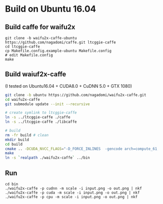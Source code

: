 # Build on Ubuntu 16.04

## Build caffe for waifu2x

```
git clone -b waifu2x-caffe-ubuntu https://github.com/nagadomi/caffe.git ltcggie-caffe
cd ltcggie-caffe
cp Makefile.config.example-ubuntu Makefile.config
# edit Makefile.config
make
```

## Build waiuf2x-caffe

(I tested on Ubuntu16.04 + CUDA8.0 + CuDNN 5.0 + GTX 1080)

```sh
git clone -b ubuntu https://github.com/nagadomi/waifu2x-caffe.git
cd waifu2x-caffe
git submodule update --init --recursive

# create symlink to ltcggie-caffe
ln -s ../ltcggie-caffe ./caffe
ln -s ../ltcggie-caffe ./libcaffe

# build
rm -fr build # clean
mkdir build
cd build
cmake .. -DCUDA_NVCC_FLAGS="-D_FORCE_INLINES  -gencode arch=compute_61,code=sm_61 " # sm_61 is for GTX1080
make
ln -s `realpath ./waifu2x-caffe` ../bin
```

## Run
```
cd bin
./waifu2x-caffe -p cudnn -m scale -i input.png -o out.png | nkf
./waifu2x-caffe -p cuda -m scale -i input.png -o out.png | nkf
./waifu2x-caffe -p cpu -m scale -i input.png -o out.png | nkf
```

